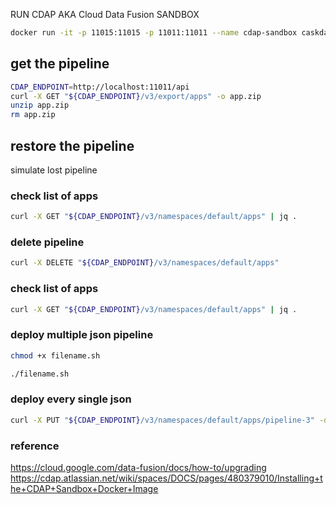 RUN CDAP AKA Cloud Data Fusion SANDBOX

```sh
docker run -it -p 11015:11015 -p 11011:11011 --name cdap-sandbox caskdata/cdap-sandbox:6.7.3 cdap sandbox start --enable-debug --foreground
```

## get the pipeline

```sh
CDAP_ENDPOINT=http://localhost:11011/api
curl -X GET "${CDAP_ENDPOINT}/v3/export/apps" -o app.zip
unzip app.zip 
rm app.zip
```
## restore the pipeline

simulate lost pipeline

### check list of apps

```sh
curl -X GET "${CDAP_ENDPOINT}/v3/namespaces/default/apps" | jq .
```
### delete pipeline

```sh
curl -X DELETE "${CDAP_ENDPOINT}/v3/namespaces/default/apps"
```
### check list of apps

```sh
curl -X GET "${CDAP_ENDPOINT}/v3/namespaces/default/apps" | jq .
```
### deploy multiple json pipeline

```sh
chmod +x filename.sh
```
```sh
./filename.sh
```

### deploy every single json

```sh
curl -X PUT "${CDAP_ENDPOINT}/v3/namespaces/default/apps/pipeline-3" -d "@/home/rizal_santoso/cdap/default/pipepline-3.json"
```

### reference
https://cloud.google.com/data-fusion/docs/how-to/upgrading
https://cdap.atlassian.net/wiki/spaces/DOCS/pages/480379010/Installing+the+CDAP+Sandbox+Docker+Image
